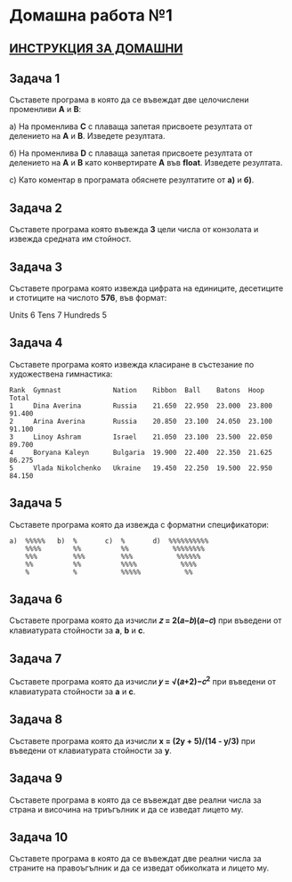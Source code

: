 # Домашна работа №1

## [ИНСТРУКЦИЯ ЗА ДОМАШНИ](README.md)

## Задача 1

Съставете програма в която да се въвеждат две целочислени променливи <b>А</b> и <b>B</b>:
  
  а) На променлива <b>С</b> с плаваща запетая присвоете резултата от делението на <b>А</b> и <b>В</b>. Изведете резултата.
   
  б) На променлива <b>D</b> с плаваща запетая присвоете резултата от делението на <b>А</b> и <b>В</b> като конвертирате <b>А</b> във <b>float</b>. Изведете резултата.

  c) Като коментар в програмата обяснете резултатите от <b>а)</b> и <b>б)</b>.

## Задача 2

Съставете програма която въвежда <b>3</b> цели числа от конзолата и извежда средната им стойност.

## Задача 3

Съставете програма която извежда цифрата на единиците, десетиците и стотиците на числото <b>576</b>, във формат:

Units       6
Tens        7
Hundreds    5

## Задача 4

Съставете програма която извежда класиране в състезание по художествена гимнастика:

```
Rank  Gymnast             Nation    Ribbon  Ball    Batons  Hoop    Total 
1     Dina Averina        Russia    21.650  22.950  23.000  23.800  91.400 
2     Arina Averina       Russia    20.850  23.100  24.050  23.100  91.100 
3     Linoy Ashram        Israel    21.050  23.100  23.500  22.050  89.700 
4     Boryana Kaleyn      Bulgaria  19.900  22.400  22.350  21.625  86.275
5     Vlada Nikolchenko   Ukraine   19.450  22.250  19.500  22.950  84.150 
```

## Задача 5

Съставете програма която да извежда с форматни спецификатори:

```
а)  %%%%%   b)  %       c)  %       d)  %%%%%%%%%%
    %%%%        %%          %%           %%%%%%%%
    %%%         %%%         %%%           %%%%%%
    %%          %%          %%%%           %%%%
    %           %           %%%%%           %%
```
## Задача 6

Съставете програма която да изчисли <b>𝑧 = 2(𝑎−𝑏)(𝑎−𝑐)</b> при въведени от клавиатурата стойности за <b>a</b>, <b>b</b> и <b>c</b>.

## Задача 7

Съставете програма която да изчисли <b>𝑦 = √(𝑎+2)−𝑐<sup>2</sup></b> при въведени от клавиатурата стойности за <b>a</b> и <b>c</b>.

## Задача 8

Съставете програма която да изчисли <b>x = (2y + 5)/(14 - y/3)</b> при въведени от клавиатурата стойности за <b>y</b>.

## Задача 9

Съставете програма в която да се въвеждат две реални числа за страна и височина на триъгълник и да се изведат лицето му.

## Задача 10

Съставете програма в която да се въвеждат две реални числа за страните на правоъгълник и да се изведат обиколката и лицето му.
